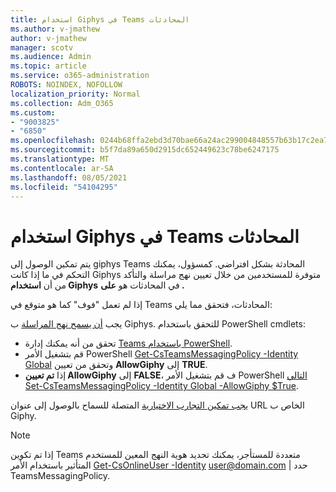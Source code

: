 ```yaml
---
title: استخدام Giphys في Teams المحادثات
ms.author: v-jmathew
author: v-jmathew
manager: scotv
ms.audience: Admin
ms.topic: article
ms.service: o365-administration
ROBOTS: NOINDEX, NOFOLLOW
localization_priority: Normal
ms.collection: Adm_O365
ms.custom:
- "9003825"
- "6850"
ms.openlocfilehash: 0244b68ffa2ebd3d70bae66a24ac299004848557b63b17c2ea74fafaff22bb8c
ms.sourcegitcommit: b5f7da89a650d2915dc652449623c78be6247175
ms.translationtype: MT
ms.contentlocale: ar-SA
ms.lasthandoff: 08/05/2021
ms.locfileid: "54104295"
---
```

# <a name="using-giphys-in-teams-conversations"></a>استخدام Giphys في Teams المحادثات

يتم تمكين الوصول إلى giphys Teams المحادثة بشكل افتراضي. كمسؤول، يمكنك التحكم في ما إذا كانت [](https://docs.microsoft.com/microsoftteams/messaging-policies-in-teams#messaging-policy-settings) Giphys متوفرة للمستخدمين من خلال تعيين نهج مراسلة والتأكد من أن **استخدام Giphys** في المحادثات هو **على .**

إذا لم تعمل "فوف" كما هو متوقع في Teams المحادثات، فتحقق مما يلي:

يجب [أن يسمح نهج المراسلة](https://docs.microsoft.com/microsoftteams/messaging-policies-in-teams) ب Giphys. للتحقق باستخدام PowerShell cmdlets:

- تحقق من أنه يمكنك إدارة [Teams باستخدام PowerShell](https://docs.microsoft.com/microsoftteams/teams-powershell-overview?view=o365-worldwide#manage-teams-with-powershell).
- قم بتشغيل الأمر PowerShell [Get-CsTeamsMessagingPolicy -Identity Global](https://docs.microsoft.com/powershell/module/skype/get-csteamsmessagingpolicy?view=skype-ps) وتحقق من تعيين **AllowGiphy** إلى **TRUE**.
- إذا **تم تعيين AllowGiphy** إلى **FALSE**، ف قم بتشغيل الأمر PowerShell [التالي Set-CsTeamsMessagingPolicy -Identity Global -AllowGiphy $True](https://docs.microsoft.com/powershell/module/skype/set-csteamsmessagingpolicy?view=skype-ps).

[يجب تمكين التجارب الاختيارية](https://docs.microsoft.com/deployoffice/privacy/optional-connected-experiences) المتصلة للسماح بالوصول إلى عنوان URL الخاص ب Giphy.

> [!NOTE]
> إذا تم تكوين Teams متعددة للمستأجر، يمكنك تحديد هوية النهج المعين للمستخدم المتأثير باستخدام الأمر [Get-CsOnlineUser -Identity](https://docs.microsoft.com/powershell/module/skype/get-csonlineuser?view=skype-ps) <user@domain.com> | حدد TeamsMessagingPolicy.
